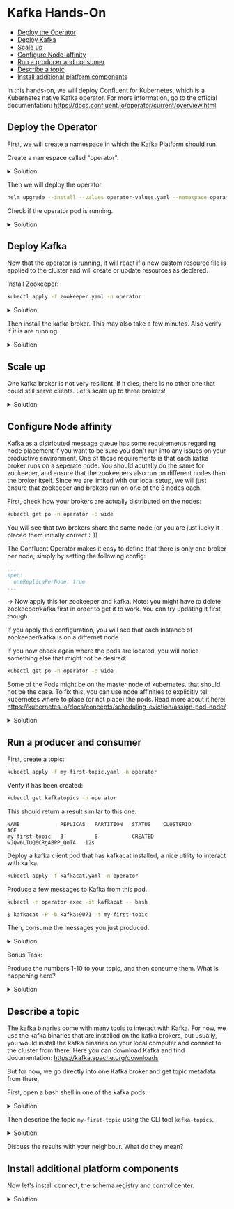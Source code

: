 # Kafka Hands-On

* [Deploy the Operator](#deploy-the-operator)
* [Deploy Kafka](#deploy-kafka)
* [Scale up](#scale-up)
* [Configure Node-affinity](#node-affinity)
* [Run a producer and consumer](#run-a-producer-and-consumer)
* [Describe a topic](#describe-a-topic)
* [Install additional platform components](#install-additional-platform-components)

In this hands-on, we will deploy Confluent for Kubernetes, which is a Kubernetes native Kafka operator. For more information, go to the official documentation: https://docs.confluent.io/operator/current/overview.html


## Deploy the Operator

First, we will create a namespace in which the Kafka Platform should run.

Create a namespace called "operator".

<details>
  <summary>Solution</summary>

```bash
kubectl create namespace operator
```

</details>

Then we will deploy the operator.

```bash
helm upgrade --install --values operator-values.yaml --namespace operator operator confluent-for-kubernetes-2.1.0/helm/confluent-for-kubernetes
```

Check if the operator pod is running.

<details>
  <summary>Solution</summary>

```bash
kubectl get pods -n operator
```

You should see a pod running similar to this one:

```
NAME                                  READY   STATUS    RESTARTS   AGE
confluent-operator-5699dd58f7-sfgkx   1/1     Running   0          37s
```

You can also see your operator pod in the Kubernetes Dashboard:

http://localhost:8001/api/v1/namespaces/kubernetes-dashboard/services/https:kubernetes-dashboard:/proxy/#/pod?namespace=operator

</details>

## Deploy Kafka

Now that the operator is running, it will react if a new custom resource file is applied to the cluster and will create or update resources as declared.

Install Zookeeper:

```bash
kubectl apply -f zookeeper.yaml -n operator
```

<details>
  <summary>Solution</summary>

Verify that the zookeeper pod is running:

```bash
kubectl get pods -n operator
```

This should return a result similar to this one (It may take a few minutes until they are up):

```
NAME                                  READY   STATUS            RESTARTS   AGE
confluent-operator-5699dd58f7-sfgkx   1/1     Running           0          20m
zookeeper-0                           1/1     Running           0          13m
```

</details>

Then install the kafka broker. This may also take a few minutes. Also verify if it is are running.

<details>
  <summary>Solution</summary>

```bash
kubectl apply -f kafka.yaml -n operator
```

</details>

## Scale up

One kafka broker is not very resilient. If it dies, there is no other one that could still serve clients. Let's scale up to three brokers!

<details>
  <summary>Solution</summary>

Edit the file `kafka.yaml` to increase the replicas.

```yaml
...
spec:
  replicas: 3
...
```

Then apply the changed file to the Kubernetes cluster:

```bash
kubectl apply -f kafka.yaml -n operator
```

Verify that two new kafka pods are created.

```bash
kubectl get pods -n operator
```

</details>

## Configure Node affinity
Kafka as a distributed message queue has some requirements regarding node placement if you want to be sure you don't run into any issues on your productive environment. One of those requirements is that each kafka broker runs on a seperate node. You should acutally do the same for zookeeper, and ensure that the zookeepers also run on different nodes than the broker itself. Since we are limited with our local setup, we will just ensure that zookeeper and brokers run on one of the 3 nodes each.


First, check how your brokers are actually distributed on the nodes:
```bash
kubectl get po -n operator -o wide
```
You will see that two brokers share the same node (or you are just lucky it placed them initially correct :-))

The Confluent Operator makes it easy to define that there is only one broker per node, simply by setting the following config:

```yaml
...
spec:
  oneReplicaPerNode: true
...
```

-> Now apply this for zookeeper and kafka.
Note: you might have to delete zookeeper/kafka first in order to get it to work. You can try updating it first though.

If you apply this configuration, you will see that each instance of zookeeper/kafka is on a differnet node.

If you now check again where the pods are located, you will notice something else that might not be desired:
```bash
kubectl get po -n operator -o wide
```

Some of the Pods might be on the master node of kubernetes. that should not be the case. To fix this, you can use node affinities to explicitly tell kubernetes where to place (or not place) the pods.
Read more about it here: https://kubernetes.io/docs/concepts/scheduling-eviction/assign-pod-node/

<details>
  <summary>Solution</summary>

First you should check how your kubernetes nodes are labelled:
```bash
kubectl get nodes -o wide
kubectl describe node k3d-ievent-server-0
```

-> You will see for instance the following under Labels: `kubernetes.io/hostname=k3d-ievent-server-0`
Remember, this is the node that shouldn't be used for our pods. We can add now the following code:


```yaml
...
spec:
  podTemplate:
    affinity:
      nodeAffinity:
        requiredDuringSchedulingIgnoredDuringExecution:
          nodeSelectorTerms:
          - matchExpressions:
            - key: kubernetes.io/hostname
              operator: NotIn
              values:
              - k3d-ievent-server-0
...
```
With this we tell kubernetes to NOT schedule the pod on the node with the label `kubernetes.io/hostname=k3d-ievent-server-0`
If you apply this now for zookeeper and kafka, the pods should be distributed correctly.
Note: also here, you might first have to delete the deployment complelety and reapply it, as it might not work with an update due to very limtied resources.

</details>

## Run a producer and consumer

First, create a topic:

```bash
kubectl apply -f my-first-topic.yaml -n operator
```

Verify it has been created:

```bash
kubectl get kafkatopics -n operator
```

This should return a result similar to this one:

```
NAME             REPLICAS   PARTITION   STATUS    CLUSTERID                AGE
my-first-topic   3          6           CREATED   wJQw6LTUQ6CRgABPP_QoTA   12s
```

Deploy a kafka client pod that has kafkacat installed, a nice utility to interact with kafka.

```bash
kubectl apply -f kafkacat.yaml -n operator
```

Produce a few messages to Kafka from this pod.

```bash
kubectl -n operator exec -it kafkacat -- bash 

$ kafkacat -P -b kafka:9071 -t my-first-topic
```

Then, consume the messages you just produced.

<details>
  <summary>Solution</summary>

```bash
$ kafkacat -C -b kafka:9071 -t my-first-topic -o beginning -q
```

If you leave away `-o beginning`, the consumer will read starting from its last consumed offset.
`-q` stands for quiet mode and suppresses additional information.

</details>

Bonus Task:

Produce the numbers 1-10 to your topic, and then consume them. What is happening here?

<details>
  <summary>Solution</summary>

Do you observe that the numbers where not consumed in the same sequence as you produced them? This behaviour is expected! Kafka guarantuees ordering of messages only within a partition, but not within a topic. If a topic has multiple partitions (and no custom partitioning is defined), the messages will be written to partitions round-robin. While reading, the messages will not necessarily be consumed in the same order. If you need to guarantee total ordering on topic-level, you need to configure the topic with only 1 partition. Only do that if you really need to, since it limits your possibilities to scale your consumers.

</details>

## Describe a topic

The kafka binaries come with many tools to interact with Kafka. For now, we use the kafka binaries that are installed on the kafka brokers, but usually, you would install the kafka binaries on your local computer and connect to the cluster from there. Here you can download Kafka and find documentation: https://kafka.apache.org/downloads

But for now, we go directly into one Kafka broker and get topic metadata from there.

First, open a bash shell in one of the kafka pods.

<details>
  <summary>Solution</summary>

```bash
kubectl -n operator exec -it kafka-0 -- bash 

```

</details>

Then describe the topic `my-first-topic` using the CLI tool `kafka-topics`.

<details>
  <summary>Solution</summary>

```bash
kafka-topics --describe --topic my-first-topic --bootstrap-server kafka:9071
```

</details>

Discuss the results with your neighbour. What do they mean?


## Install additional platform components

Now let's install connect, the schema registry and control center.

<details>
  <summary>Solution</summary>

```bash
kubectl apply -f schemaregistry.yaml -n operator
kubectl apply -f connect.yaml -n operator
kubectl apply -f controlcenter.yaml -n operator
```

</details>